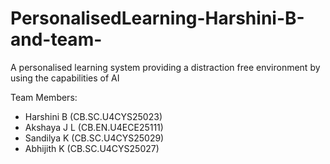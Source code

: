 # PersonalisedLearning-Harshini-B-and-team-
A personalised learning system providing a distraction free environment by using the capabilities of AI


Team Members:
* Harshini B (CB.SC.U4CYS25023)
* Akshaya J L (CB.EN.U4ECE25111)
* Sandilya K (CB.SC.U4CYS25029)
* Abhijith K (CB.SC.U4CYS25027)
